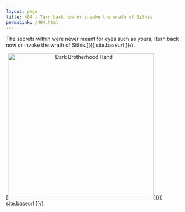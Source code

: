 ```yaml
---
layout: page
title: 404 - Turn back now or invoke the wrath of Sithis
permalink: /404.html
---
```


The secrets within were never meant for eyes such as yours, [turn back now or invoke the wrath of Sithis.]({{ site.baseurl }}/).

[<img src="{{ site.baseurl }}/images/404.jpg" alt="Dark Brotherhood Hand" style="text-align: center; width: 400px;"/>]({{ site.baseurl }}/)

